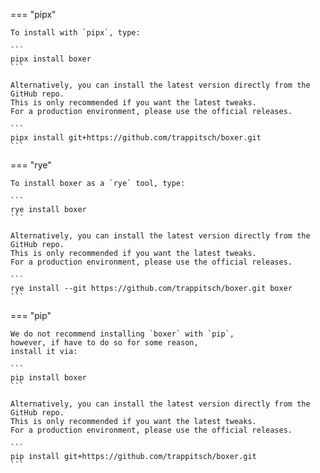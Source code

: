 === "pipx"

    To install with `pipx`, type:

    ```
    pipx install boxer
    ```

    Alternatively, you can install the latest version directly from the GitHub repo.
    This is only recommended if you want the latest tweaks.
    For a production environment, please use the official releases.

    ```
    pipx install git+https://github.com/trappitsch/boxer.git
    ```

=== "rye"

    To install boxer as a `rye` tool, type:

    ```
    rye install boxer
    ```

    Alternatively, you can install the latest version directly from the GitHub repo.
    This is only recommended if you want the latest tweaks.
    For a production environment, please use the official releases.

    ```
    rye install --git https://github.com/trappitsch/boxer.git boxer
    ```

=== "pip"

    We do not recommend installing `boxer` with `pip`,
    however, if have to do so for some reason,
    install it via:

    ```
    pip install boxer
    ```

    Alternatively, you can install the latest version directly from the GitHub repo.
    This is only recommended if you want the latest tweaks.
    For a production environment, please use the official releases.

    ```
    pip install git+https://github.com/trappitsch/boxer.git
    ```
